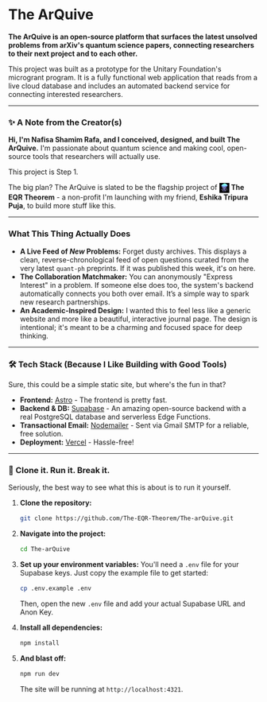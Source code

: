 # The ArQuive

**The ArQuive is an open-source platform that surfaces the latest unsolved problems from arXiv's quantum science papers, connecting researchers to their next project and to each other.**

This project was built as a prototype for the Unitary Foundation's microgrant program. It is a fully functional web application that reads from a live cloud database and includes an automated backend service for connecting interested researchers.

---

### ✨ A Note from the Creator(s)

**Hi, I'm Nafisa Shamim Rafa, and I conceived, designed, and built The ArQuive.** I'm passionate about quantum science and making cool, open-source tools that researchers will actually use.

This project is Step 1.

The big plan? The ArQuive is slated to be the flagship project of <img src="public/eqr-logo.png" alt="EQR Theorem Logo" width="20" height="20" style="vertical-align: middle;"> **The EQR Theorem** - a non-profit I'm launching with my friend, **Eshika Tripura Puja**, to build more stuff like this.

---

### What This Thing Actually Does

- **A Live Feed of _New_ Problems:** Forget dusty archives. This displays a clean, reverse-chronological feed of open questions curated from the very latest `quant-ph` preprints. If it was published this week, it's on here.
- **The Collaboration Matchmaker:** You can anonymously "Express Interest" in a problem. If someone else does too, the system's backend automatically connects you both over email. It’s a simple way to spark new research partnerships.
- **An Academic-Inspired Design:** I wanted this to feel less like a generic website and more like a beautiful, interactive journal page. The design is intentional; it's meant to be a charming and focused space for deep thinking.

---

### 🛠️ Tech Stack (Because I Like Building with Good Tools)

Sure, this could be a simple static site, but where's the fun in that?

- **Frontend:** [Astro](https://astro.build/) - The frontend is pretty fast.
- **Backend & DB:** [Supabase](https://supabase.com/) - An amazing open-source backend with a real PostgreSQL database and serverless Edge Functions.
- **Transactional Email:** [Nodemailer](https://nodemailer.com/) - Sent via Gmail SMTP for a reliable, free solution.
- **Deployment:** [Vercel](https://vercel.com/) - Hassle-free!

---

### 🚀 Clone it. Run it. Break it.

Seriously, the best way to see what this is about is to run it yourself.

1.  **Clone the repository:**
    ```bash
    git clone https://github.com/The-EQR-Theorem/The-arQuive.git
    ```
2.  **Navigate into the project:**
    ```bash
    cd The-arQuive
    ```
3.  **Set up your environment variables:**
    You'll need a `.env` file for your Supabase keys. Just copy the example file to get started:

    ```bash
    cp .env.example .env
    ```

    Then, open the new `.env` file and add your actual Supabase URL and Anon Key.

4.  **Install all dependencies:**
    ```bash
    npm install
    ```
5.  **And blast off:**
    ```bash
    npm run dev
    ```
    The site will be running at `http://localhost:4321`.
